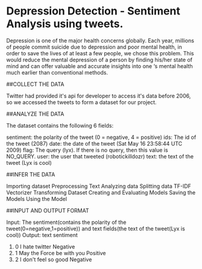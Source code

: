 # Depression Detection - Sentiment Analysis using tweets.

Depression is one of the major health concerns globally. Each year, millions of people commit suicide due to depression and poor mental health, in order to save the lives of at least a few people, we chose this problem. This would reduce the mental depression of a person by finding his/her state of mind and can offer valuable and accurate insights into one ‘s mental health much earlier than conventional methods.


##COLLECT THE DATA

Twitter had provided it's api for developer to access it's data before 2006, so we accessed the tweets to form a dataset for our project.

##ANALYZE THE DATA

The dataset contains the following 6 fields:

sentiment: the polarity of the tweet (0 = negative, 4 = positive)
ids: The id of the tweet (2087)
date: the date of the tweet (Sat May 16 23:58:44 UTC 2009)
flag: The query (lyx). If there is no query, then this value is NO_QUERY.
user: the user that tweeted (robotickilldozr)
text: the text of the tweet (Lyx is cool)

##INFER THE DATA

Importing dataset
Preprocessing Text
Analyzing data
Splitting data
TF-IDF Vectorizer
Transforming Dataset
Creating and Evaluating Models
Saving the Models
Using the Model

##INPUT AND OUTPUT FORMAT

Input: The sentiment(contains the polarity of the tweet(0=negative,1=positive)) and text fields(the text of the tweet(Lyx is cool))
Output:        text                sentiment 
1. 0         I hate twitter           Negative
2. 1     May the Force be with you    Positive
3. 2       I don't feel so good       Negative



